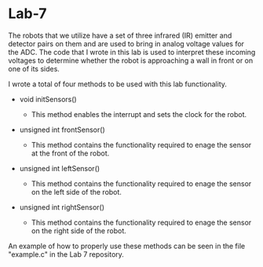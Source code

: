 Lab-7
=====

The robots that we utilize have a set of three infrared (IR) emitter and detector pairs on them and are used to bring in analog voltage values for the ADC. The code that I wrote in this lab is used to interpret these incoming voltages to determine whether the robot is approaching a wall in front or on one of its sides.

I wrote a total of four methods to be used with this lab functionality. 

- void initSensors()
  * This method enables the interrupt and sets the clock for the robot.

- unsigned int frontSensor()
  * This method contains the functionality required to enage the sensor at the front of the robot.

- unsigned int leftSensor()
  * This method contains the functionality required to enage the sensor on the left side of the robot.

- unsigned int rightSensor()
  * This method contains the functionality required to enage the sensor on the right side of the robot.

An example of how to properly use these methods can be seen in the file "example.c" in the Lab 7 repository.
